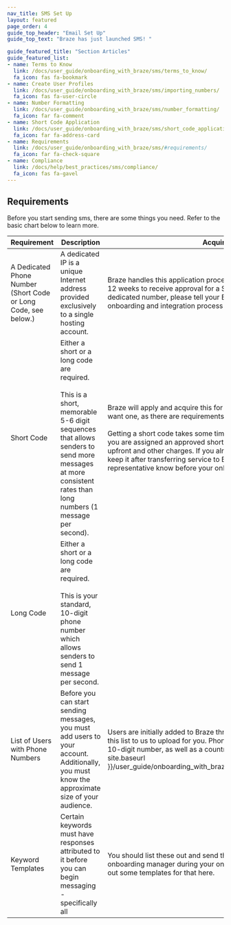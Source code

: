 ```yaml
---
nav_title: SMS Set Up
layout: featured
page_order: 4
guide_top_header: "Email Set Up"
guide_top_text: "Braze has just launched SMS! "

guide_featured_title: "Section Articles"
guide_featured_list:
- name: Terms to Know
  link: /docs/user_guide/onboarding_with_braze/sms/terms_to_know/
  fa_icon: fas fa-bookmark
- name: Create User Profiles
  link: /docs/user_guide/onboarding_with_braze/sms/importing_numbers/
  fa_icon: fas fa-user-circle
- name: Number Formatting
  link: /docs/user_guide/onboarding_with_braze/sms/number_formatting/
  fa_icon: far fa-comment
- name: Short Code Application
  link: /docs/user_guide/onboarding_with_braze/sms/short_code_application/
  fa_icon: far fa-address-card
- name: Requirements
  link: /docs/user_guide/onboarding_with_braze/sms/#requirements/
  fa_icon: far fa-check-square
- name: Compliance
  link: /docs/help/best_practices/sms/compliance/
  fa_icon: fas fa-gavel
---
```


## Requirements

Before you start sending sms, there are some things you need. Refer to the basic chart below to learn more.

|Requirement | Description | Acquirement |
|---|---|---|
| A Dedicated Phone Number (Short Code or Long Code, see below.) | A dedicated IP is a unique Internet address provided exclusively to a single hosting account. | Braze handles this application process on your behalf. It may take up to 12 weeks to receive approval for a Short Code. If you already have a dedicated number, please tell your Braze representative during your onboarding and integration process to plan it's transfer. |
|Short Code | Either a short or a long code are required. <br><br> This is a short, memorable 5-6 digit sequences that allows senders to send more messages at more consistent rates than long numbers (1 message per second). | Braze will apply and acquire this for you. You must let us know that you want one, as there are requirements beyond what is listed here. <br> <br>Getting a short code takes some time - you can expect a delay before you are assigned an approved short code. These are also subject to upfront and other charges. If you already have a short code and want to keep it after transferring service to Braze, please let your Braze representative know before your onboarding process begins. |
| Long Code | Either a short or a long code are required. <br><br> This is your standard, 10-digit phone number which allows senders to send 1 message per second. |
| List of Users with Phone Numbers | Before you can start sending messages, you must add users to your account. Additionally, you must know the approximate size of your audience.  | Users are initially added to Braze through our backend. You must pass this list to us to upload for you. Phone numbers must be formatted as 10-digit number, as well as a country area code. [Learn more here]({{ site.baseurl }}/user_guide/onboarding_with_braze/sms/importing_phone_numbers/). |
| Keyword Templates | Certain keywords must have responses attributed to it before you can begin messaging - specifically all  | You should list these out and send them to your Braze representative or onboarding manager during your onboarding process. You can check out some templates for that here. |
